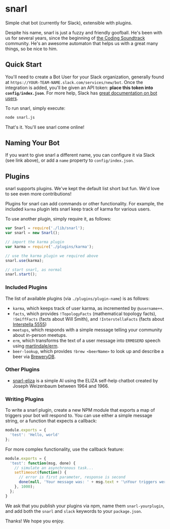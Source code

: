 snarl
=====

Simple chat bot (currently for Slack), extensible with plugins.

Despite his name, snarl is just a fuzzy and friendly goofball.  He's been with
us for several years, since the beginning of [the Coding
Soundtrack](https://soundtrack.io) community.  He's an awesome automaton that
helps us with a great many things, so be nice to him.

## Quick Start
You'll need to create a Bot User for your Slack organization, generally found at
`https://YOUR-TEAM-NAME.slack.com/services/new/bot`.  Once the integration is
added, you'll be given an API token: **place this token into
`config/index.json`**.  For more help, Slack has [great documentation on bot
users][slack-bots].

To run snarl, simply execute:

```bash
node snarl.js
```

That's it.  You'll see snarl come online!

[slack-bots]: https://api.slack.com/bot-users

## Naming Your Bot
If you want to give snarl a different name, you can configure it via Slack (see
link above), or add a `name` property to `config/index.json`.

## Plugins
snarl supports plugins.  We've kept the default list short but fun.  We'd love
to see even more contributions!

Plugins for snarl can add commands or other functionality.  For example, the
included `karma` plugin lets snarl keep track of karma for various users.

To use another plugin, simply require it, as follows:

```js
var Snarl = require('./lib/snarl');
var snarl = new Snarl();

// import the karma plugin
var karma = require('./plugins/karma');

// use the karma plugin we required above
snarl.use(karma);

// start snarl, as normal
snarl.start();
```

### Included Plugins
The list of available plugins (via `./plugins/plugin-name`) is as follows:

- `karma`, which keeps track of user karma, as incremented by `@username++`.
- `facts`, which provides `!TopologyFacts` (mathematical topology facts), `!SmiffFacts` (facts about Will Smith), and `!InterstellaFacts` (facts about [Interstella 5555](https://en.wikipedia.org/wiki/Interstella_5555:_The_5tory_of_the_5ecret_5tar_5ystem))
- `meetups`, which responds with a simple message telling your community about in-person meetups.
- `erm`, which transforms the text of a user message into `ERMEGERD` speech using [martindale/erm](https://github.com/martindale/erm).
- `beer-lookup`, which provides `!brew <beerName>` to look up and describe a beer via [BreweryDB](http://www.brewerydb.com/).

### Other Plugins
- [snarl-eliza](https://github.com/martindale/snarl-eliza) is a simple AI using
the ELIZA self-help chatbot created by Joseph Weizenbaum between 1964 and 1966.

### Writing Plugins
To write a snarl plugin, create a new NPM module that exports a map of triggers
your bot will respond to.  You can use either a simple message string, or a
function that expects a callback:

```js
module.exports = {
  'test': 'Hello, world'
};
```

For more complex functionality, use the callback feature:

```js
module.exports = {
  'test': function(msg, done) {
    // simulate an asynchronous task...
    setTimeout(function() {
      // error is first parameter, response is second
      done(null, 'Your message was: ' + msg.text + '\nYour triggers were:' + msg.triggers);
    }, 1000);
  };
}
```

We ask that you publish your plugins via npm, name them `snarl-yourplugin`, and
add both the `snarl` and `slack` keywords to your `package.json`.

Thanks!  We hope you enjoy.
